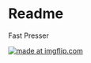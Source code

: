 # Readme
Fast Presser

<a href="https://imgflip.com/gif/34zbmx"><img src="https://i.imgflip.com/34zbmx.gif" title="made at imgflip.com"/></a>

